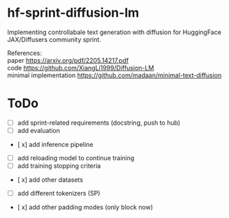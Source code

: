 # hf-sprint-diffusion-lm

Implementing controllabale text generation with diffusion for HuggingFace JAX/Diffusers community sprint.  

References:  
paper  https://arxiv.org/pdf/2205.14217.pdf  
code  https://github.com/XiangLi1999/Diffusion-LM    
minimal implementation  https://github.com/madaan/minimal-text-diffusion  



# ToDo
 

- [ ] add sprint-related requirements (docstring, push to hub)  
- [ ] add evaluation   
- [ x] add inference pipeline
- [ ] add reloading model to continue training  
- [ ] add training stopping criteria  
- [ x] add other datasets  
- [ ] add different tokenizers (SP)  
- [ x] add other padding modes (only block now)  
